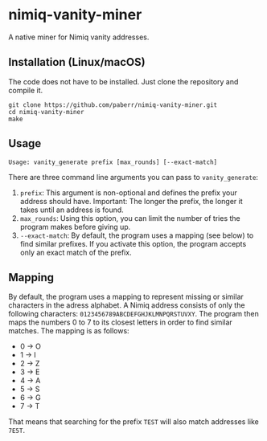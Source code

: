 # nimiq-vanity-miner
A native miner for Nimiq vanity addresses.

## Installation (Linux/macOS)
The code does not have to be installed.
Just clone the repository and compile it.

```
git clone https://github.com/paberr/nimiq-vanity-miner.git
cd nimiq-vanity-miner
make
```

## Usage
`Usage: vanity_generate prefix [max_rounds] [--exact-match]`

There are three command line arguments you can pass to `vanity_generate`:

1. `prefix`: This argument is non-optional and defines the prefix your address should have.
Important: The longer the prefix, the longer it takes until an address is found.
2. `max_rounds`: Using this option, you can limit the number of tries the program makes before giving up.
3. `--exact-match`: By default, the program uses a mapping (see below) to find similar prefixes. If you activate this option, the program accepts only an exact match of the prefix.

## Mapping
By default, the program uses a mapping to represent missing or similar characters in the adress alphabet.
A Nimiq address consists of only the following characters: `0123456789ABCDEFGHJKLMNPQRSTUVXY`.
The program then maps the numbers 0 to 7 to its closest letters in order to find similar matches.
The mapping is as follows:

- 0 -> O
- 1 -> I
- 2 -> Z
- 3 -> E
- 4 -> A
- 5 -> S
- 6 -> G
- 7 -> T

That means that searching for the prefix `TEST` will also match addresses like `7E5T`.
